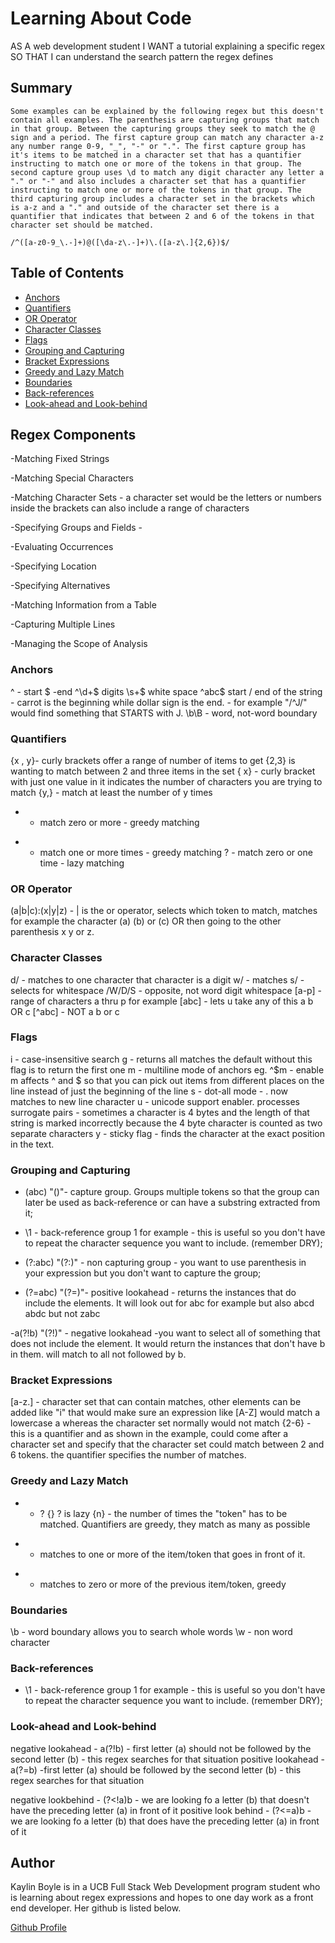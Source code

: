 # Learning About Code

AS A web development student
I WANT a tutorial explaining a specific regex
SO THAT I can understand the search pattern the regex defines

## Summary

    Some examples can be explained by the following regex but this doesn't contain all examples. The parenthesis are capturing groups that match in that group. Between the capturing groups they seek to match the @ sign and a period. The first capture group can match any character a-z any number range 0-9, "_", "-" or ".". The first capture group has it's items to be matched in a character set that has a quantifier instructing to match one or more of the tokens in that group. The second capture group uses \d to match any digit character any letter a "." or "-" and also includes a character set that has a quantifier instructing to match one or more of the tokens in that group. The third capturing group includes a character set in the brackets which is a-z and a "." and outside of the character set there is a quantifier that indicates that between 2 and 6 of the tokens in that character set should be matched. 

    /^([a-z0-9_\.-]+)@([\da-z\.-]+)\.([a-z\.]{2,6})$/

## Table of Contents

- [Anchors](#anchors)
- [Quantifiers](#quantifiers)
- [OR Operator](#or-operator)
- [Character Classes](#character-classes)
- [Flags](#flags)
- [Grouping and Capturing](#grouping-and-capturing)
- [Bracket Expressions](#bracket-expressions)
- [Greedy and Lazy Match](#greedy-and-lazy-match)
- [Boundaries](#boundaries)
- [Back-references](#back-references)
- [Look-ahead and Look-behind](#look-ahead-and-look-behind)

## Regex Components
-Matching Fixed Strings

-Matching Special Characters

-Matching Character Sets - a character set would be the letters or numbers inside the brackets can also include a range of characters

-Specifying Groups and Fields -

-Evaluating Occurrences

-Specifying Location

-Specifying Alternatives

-Matching Information from a Table

-Capturing Multiple Lines

-Managing the Scope of Analysis
### Anchors
^ - start
$ -end 
^\d+$ digits
\s+$ white space 
^abc$	start / end of the string - carrot is the beginning while dollar sign is the end. 
    - for example "/^J/" would find something that STARTS with J.
\b\B - word, not-word boundary
### Quantifiers
{x , y}- curly brackets offer a range of number of items to get {2,3} is wanting to match between 2 and three items in the set
{ x} - curly bracket with just one value in it indicates the number of characters you are trying to match
{y,} - match at least the number of y times 
* - match zero or more - greedy matching
+ - match one or more times - greedy matching
? - match zero or one time - lazy matching

### OR Operator
(a|b|c):(x|y|z) - | is the or operator, selects which token to match, matches for example the character (a) (b) or (c) OR then going to the other parenthesis x y or z.
### Character Classes
d/ - matches to one character that character is a digit
w/ - matches 
s/ - selects for whitespace 
/W/D/S - opposite, not word digit whitespace
[a-p] - range of characters a thru p for example
[abc] - lets u take any of this a b OR c
[^abc] - NOT a b or c

### Flags
i - case-insensitive search 
g - returns all matches the default without this flag is to return the first one
m - multiline mode of anchors eg. ^$m - enable m affects ^ and $ so that you can pick out items from different places on the line instead of just the beginning of the line
s - dot-all mode - . now matches to new line character 
u - unicode support enabler. processes surrogate pairs - sometimes a character is 4 bytes and the length of that string is marked incorrectly because the 4 byte character is counted as two separate characters
y - sticky flag - finds the character at the exact position in the text.

### Grouping and Capturing
- (abc) "()"- capture group. Groups multiple tokens so that the group can later be used as    back-reference or can have a substring extracted from it;

- \1 - back-reference group 1 for example - this is useful so you don't have to repeat the character sequence you want to include. (remember DRY);

- (?:abc) "(?:)" - non capturing group - you want to use parenthesis in your expression but you don't want to capture the group;

- (?=abc) "(?=)"- positive lookahead - returns the instances that do include the elements. It will look out for abc for example but also abcd abdc but not zabc

-a(?!b) "(?!)" - negative lookahead -you want to select all of something that does not include the element. It would return the instances that don't have b in them. will match to all not followed by b.
### Bracket Expressions
[a-z\.] - character set that can contain matches, other elements can be added like "i" that would make sure an expression like [A-Z] would match a lowercase a whereas the character set normally would not match
{2-6} - this is a quantifier and as shown in the example, could come after a character set and specify that the character set could match between 2 and 6 tokens. the quantifier specifies the number of matches. 
### Greedy and Lazy Match
* + ? {}
? is lazy
{n} - the number of times the "token" has to be matched. Quantifiers are greedy, they match as many as possible 
+ - matches to one or more of the item/token that goes in front of it.
* - matches to zero or more of the previous item/token, greedy 
### Boundaries
\b - word boundary allows you to search whole words 
\w - non word character
### Back-references
- \1 - back-reference group 1 for example - this is useful so you don't have to repeat the character sequence you want to include. (remember DRY);
### Look-ahead and Look-behind
negative lookahead - a(?!b) - first letter (a) should not be followed by the second letter (b) - this regex searches for that situation
positive lookahead -  a(?=b) -first letter (a) should be followed by the second letter (b) - this regex searches for that situation

negative lookbehind - (?<!a)b - we are looking fo a letter (b) that doesn't have the preceding letter (a) in front of it
positive look behind - (?<=a)b - we are looking fo a letter (b) that does have the preceding letter (a) in front of it
## Author

Kaylin Boyle is in a UCB Full Stack Web Development program student who is learning about regex expressions and hopes to one day work as a front end developer. Her github is listed below.

[Github Profile](https://github.com/kaynboyle)
